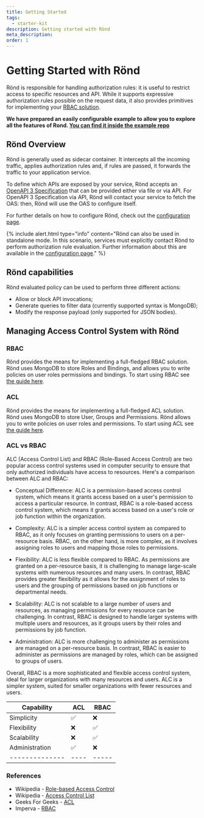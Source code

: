 ```yaml
---
title: Getting Started
tags:
  - starter-kit
description: Getting started with Rönd
meta_description: 
order: 1
---
```


# Getting Started with Rönd

Rönd is responsible for handling authorization rules: it is useful to restrict access to specific resources and API.
While it supports expressive authorization rules possible on the request data, it also provides primitives for implementing your [RBAC solution](#Rönd-and-rbac).  
  
**We have prepared an easily configurable example to allow you to explore all the features of Rond. [You can find it inside the example repo](https://github.com/rond-authz/example)**

## Rönd Overview

Rönd is generally used as sidecar container. It intercepts all the incoming traffic, applies authorization rules and, if rules are passed, it forwards the traffic to your application service.

To define which APIs are exposed by your service, Rönd accepts an [OpenAPI 3 Specification](https://swagger.io/specification/) that can be provided either via file or via API. For OpenAPI 3 Specification via API, Rönd will contact your service to fetch the OAS: then, Rönd will use the OAS to configure itself.

For further details on how to configure Rönd, check out the [configuration page](/docs/configuration).

{%
  include alert.html
  type="info"
  content="Rönd can also be used in standalone mode. In this scenario, services must explicitly contact Rönd to perform authorization rule evaluation. Further information about this are available in the [configuration page](/docs/configuration)."
%}

## Rönd capabilities

Rönd evaluated policy can be used to perform three different actions:

- Allow or block API invocations;
- Generate queries to filter data (currently supported syntax is MongoDB);
- Modify the response payload (only supported for JSON bodies).

## Managing Access Control System with Rönd
### RBAC

Rönd provides the means for implementing a full-fledged RBAC solution. Rönd uses MongoDB to store Roles and Bindings, and allows you to write policies on user roles permissions and bindings. To start using RBAC see [the guide here](docs/policy-integration#rbac-data-model).

### ACL
Rönd provides the means for implementing a full-fledged ACL solution. Rönd uses MongoDB to store User, Groups and Permissions. Rönd allows you to write policies on user roles and permissions. To start using ACL see [the guide here](docs/policy-integration#acl-data-model).


### ACL vs RBAC

ALC (Access Control List) and RBAC (Role-Based Access Control) are two popular access control systems used in computer security to ensure that only authorized individuals have access to resources. Here's a comparison between ALC and RBAC:

* Conceptual Difference: ALC is a permission-based access control system, which means it grants access based on a user's permission to access a particular resource. In contrast, RBAC is a role-based access control system, which means it grants access based on a user's role or job function within the organization.

* Complexity: ALC is a simpler access control system as compared to RBAC, as it only focuses on granting permissions to users on a per-resource basis. RBAC, on the other hand, is more complex, as it involves assigning roles to users and mapping those roles to permissions.

* Flexibility: ALC is less flexible compared to RBAC. As permissions are granted on a per-resource basis, it is challenging to manage large-scale systems with numerous resources and many users. In contrast, RBAC provides greater flexibility as it allows for the assignment of roles to users and the grouping of permissions based on job functions or departmental needs.

* Scalability: ALC is not scalable to a large number of users and resources, as managing permissions for every resource can be challenging. In contrast, RBAC is designed to handle larger systems with multiple users and resources, as it groups users by their roles and permissions by job function.

* Administration: ALC is more challenging to administer as permissions are managed on a per-resource basis. In contrast, RBAC is easier to administer as permissions are managed by roles, which can be assigned to groups of users.

Overall, RBAC is a more sophisticated and flexible access control system, ideal for larger organizations with many resources and users. ALC is a simpler system, suited for smaller organizations with fewer resources and users.

| Capability  | ACL | RBAC |
|-------------|-----|------|
| Simplicity  | ✅  |  ❌   |
| Flexibility | ❌  | ✅   |
| Scalability | ❌  | ✅   |
| Administration | ✅  | ❌   |
| -------------- |---- | ----- |

### References
* Wikipedia - [Role-based Access Control](https://en.wikipedia.org/wiki/Role-based_access_control)
* Wikipedia - [Access Control List](https://en.wikipedia.org/wiki/Access-control_list)
* Geeks For Geeks - [ACL](https://www.geeksforgeeks.org/access-lists-acl/)
* Imperva - [RBAC](https://www.imperva.com/learn/data-security/role-based-access-control-rbac/)